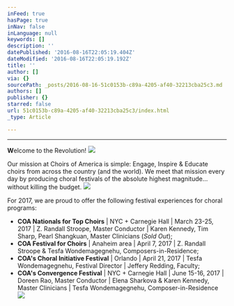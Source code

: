 ```yaml
---
inFeed: true
hasPage: true
inNav: false
inLanguage: null
keywords: []
description: ''
datePublished: '2016-08-16T22:05:19.404Z'
dateModified: '2016-08-16T22:05:19.192Z'
title: ''
author: []
via: {}
sourcePath: _posts/2016-08-16-51c0153b-c89a-4205-af40-32213cba25c3.md
authors: []
publisher: {}
starred: false
url: 51c0153b-c89a-4205-af40-32213cba25c3/index.html
_type: Article

---
```

****

**W**elcome to the Revolution!
![](https://the-grid-user-content.s3-us-west-2.amazonaws.com/8247c0db-d0f3-4bca-8dea-40ce5f458b4c.jpg)

Our mission at Choirs of America is simple: Engage, Inspire & Educate choirs from across the country (and the world). We meet that mission every day by producing choral festivals of the absolute highest magnitude... without killing the budget.
![](https://the-grid-user-content.s3-us-west-2.amazonaws.com/1d9c3a23-4d47-422e-a855-6e59f7cae5e8.jpg)

For 2017, we are proud to offer the following festival experiences for choral programs:

* **COA Nationals for Top Choirs** | NYC + Carnegie Hall | March 23-25, 2017 | Z. Randall Stroope, Master Conductor | Karen Kennedy, Tim Sharp, Pearl Shangkuan, Master Clinicians (_Sold Out_);
* **COA Festival for Choirs** | Anaheim area | April 7, 2017 | Z. Randall Stroope & Tesfa Wondemagegnehu, Composers-in-Residence;
* **COA's Choral Initiative Festival** | Orlando | April 21, 2017 | Tesfa Wondemagegnehu, Festival Director | Jeffery Redding, Faculty;
* **COA's Convergence Festival** | NYC + Carnegie Hall | June 15-16, 2017 | Doreen Rao, Master Conductor | Elena Sharkova & Karen Kennedy, Master Clinicians | Tesfa Wondemagegnehu, Composer-in-Residence
![](https://the-grid-user-content.s3-us-west-2.amazonaws.com/4990e983-6b06-4034-a69b-aeda313547fa.jpg)
